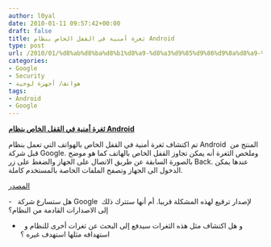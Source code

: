 ```yaml
---
author: l0yal
date: 2010-01-11 09:57:42+00:00
draft: false
title: ثغرة أمنية في القفل الخاص بنظام Android
type: post
url: /2010/01/%d8%ab%d8%ba%d8%b1%d8%a9-%d8%a3%d9%85%d9%86%d9%8a%d8%a9-%d9%81%d9%8a-%d8%a7%d9%84%d9%82%d9%81%d9%84-%d8%a7%d9%84%d8%ae%d8%a7%d8%b5-%d8%a8%d9%86%d8%b8%d8%a7%d9%85-android/
categories:
- Google
- Security
- هواتف/ أجهزة لوحية
tags:
- Android
- Google
---
```


[**ثغرة أمنية في القفل الخاص بنظام Android**](https://www.it-scoop.com/2010/01/%d8%ab%d8%ba%d8%b1%d8%a9-%d8%a3%d9%85%d9%86%d9%8a%d8%a9-%d9%81%d9%8a-%d8%a7%d9%84%d9%82%d9%81%d9%84-%d8%a7%d9%84%d8%ae%d8%a7%d8%b5-%d8%a8%d9%86%d8%b8%d8%a7%d9%85-android/)


تم اكتشاف ثغرة أمنية في القفل الخاص بالهواتف التي تعمل بنظام Android  المنتج من قبل شركة Google.
[](https://www.it-scoop.com/2010/01/%d8%ab%d8%ba%d8%b1%d8%a9-%d8%a3%d9%85%d9%86%d9%8a%d8%a9-%d9%81%d9%8a-%d8%a7%d9%84%d9%82%d9%81%d9%84-%d8%a7%d9%84%d8%ae%d8%a7%d8%b5-%d8%a8%d9%86%d8%b8%d8%a7%d9%85-android/)
وملخص الثغرة أنه يمكن تجاوز القفل الخاص بالهاتف كما هو موضح بالصورة السابقة عن طريق الاتصال على الجهاز والضغط على زر Back.
عندها يمكن الدخول الى الجهاز وتصفح الملفات الخاصة بالمستخدم كاملة.

[المصدر](http://www.techcrunch.com/2010/01/11/verizon-droid-security-bug/)

-   هل ستسارع شركة Google  لإصدار ترقيع لهذه المشكلة قريبا. أم أنها ستترك ذلك إلى الاصدارات القادمة من النظام؟

-   و هل اكتشاف مثل هذه الثغرات سيدفع إلى البحث عن ثغرات أخرى للنظام و استهدافه مثلها استهدف غيره ؟
